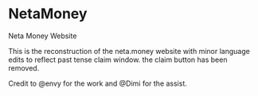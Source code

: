 # NetaMoney
Neta Money Website

This is the reconstruction of the neta.money website with minor language edits to reflect past tense claim window. the claim button has been removed. 

Credit to @envy for the work and @Dimi for the assist. 
